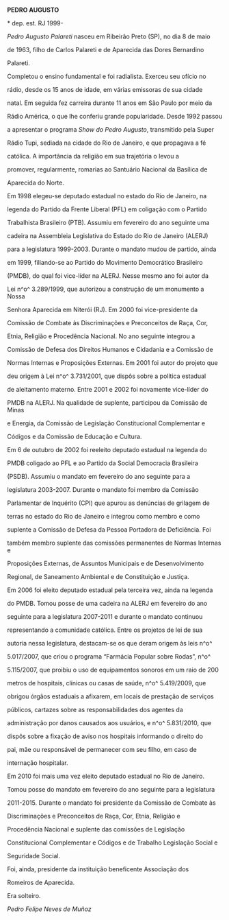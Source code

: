 **PEDRO AUGUSTO**



\* dep. est. RJ 1999-



*Pedro Augusto Palareti* nasceu em Ribeirão Preto (SP), no dia 8 de maio

de 1963, filho de Carlos Palareti e de Aparecida das Dores Bernardino

Palareti.



Completou o ensino fundamental e foi radialista. Exerceu seu ofício no

rádio, desde os 15 anos de idade, em várias emissoras de sua cidade

natal. Em seguida fez carreira durante 11 anos em São Paulo por meio da

Rádio América, o que lhe conferiu grande popularidade. Desde 1992 passou

a apresentar o programa *Show do Pedro Augusto*, transmitido pela Super

Rádio Tupi, sediada na cidade do Rio de Janeiro, e que propagava a fé

católica. A importância da religião em sua trajetória o levou a

promover, regularmente, romarias ao Santuário Nacional da Basílica de

Aparecida do Norte.



Em 1998 elegeu-se deputado estadual no estado do Rio de Janeiro, na

legenda do Partido da Frente Liberal (PFL) em coligação com o Partido

Trabalhista Brasileiro (PTB). Assumiu em fevereiro do ano seguinte uma

cadeira na Assembleia Legislativa do Estado do Rio de Janeiro (ALERJ)

para a legislatura 1999-2003. Durante o mandato mudou de partido, ainda

em 1999, filiando-se ao Partido do Movimento Democrático Brasileiro

(PMDB), do qual foi vice-líder na ALERJ. Nesse mesmo ano foi autor da

Lei n^o^ 3.289/1999, que autorizou a construção de um monumento a Nossa

Senhora Aparecida em Niterói (RJ). Em 2000 foi vice-presidente da

Comissão de Combate às Discriminações e Preconceitos de Raça, Cor,

Etnia, Religião e Procedência Nacional. No ano seguinte integrou a

Comissão de Defesa dos Direitos Humanos e Cidadania e a Comissão de

Normas Internas e Proposições Externas. Em 2001 foi autor do projeto que

deu origem à Lei n^o^ 3.731/2001, que dispôs sobre a política estadual

de aleitamento materno. Entre 2001 e 2002 foi novamente vice-líder do

PMDB na ALERJ. Na qualidade de suplente, participou da Comissão de Minas

e Energia, da Comissão de Legislação Constitucional Complementar e

Códigos e da Comissão de Educação e Cultura.



Em 6 de outubro de 2002 foi reeleito deputado estadual na legenda do

PMDB coligado ao PFL e ao Partido da Social Democracia Brasileira

(PSDB). Assumiu o mandato em fevereiro do ano seguinte para a

legislatura 2003-2007. Durante o mandato foi membro da Comissão

Parlamentar de Inquérito (CPI) que apurou as denúncias de grilagem de

terras no estado do Rio de Janeiro e integrou como membro e como

suplente a Comissão de Defesa da Pessoa Portadora de Deficiência. Foi

também membro suplente das comissões permanentes de Normas Internas e

Proposições Externas, de Assuntos Municipais e de Desenvolvimento

Regional, de Saneamento Ambiental e de Constituição e Justiça.



Em 2006 foi eleito deputado estadual pela terceira vez, ainda na legenda

do PMDB. Tomou posse de uma cadeira na ALERJ em fevereiro do ano

seguinte para a legislatura 2007-2011 e durante o mandato continuou

representando a comunidade católica. Entre os projetos de lei de sua

autoria nessa legislatura, destacam-se os que deram origem às leis n^o^

5.017/2007, que criou o programa “Farmácia Popular sobre Rodas”, n^o^

5.115/2007, que proibiu o uso de equipamentos sonoros em um raio de 200

metros de hospitais, clínicas ou casas de saúde, n^o^ 5.419/2009, que

obrigou órgãos estaduais a afixarem, em locais de prestação de serviços

públicos, cartazes sobre as responsabilidades dos agentes da

administração por danos causados aos usuários, e n^o^ 5.831/2010, que

dispôs sobre a fixação de aviso nos hospitais informando o direito do

pai, mãe ou responsável de permanecer com seu filho, em caso de

internação hospitalar.



Em 2010 foi mais uma vez eleito deputado estadual no Rio de Janeiro.

Tomou posse do mandato em fevereiro do ano seguinte para a legislatura

2011-2015. Durante o mandato foi presidente da Comissão de Combate às

Discriminações e Preconceitos de Raça, Cor, Etnia, Religião e

Procedência Nacional e suplente das comissões de Legislação

Constitucional Complementar e Códigos e de Trabalho Legislação Social e

Seguridade Social.



Foi, ainda, presidente da instituição beneficente Associação dos

Romeiros de Aparecida.



Era solteiro.



*Pedro Felipe Neves de Muñoz*



